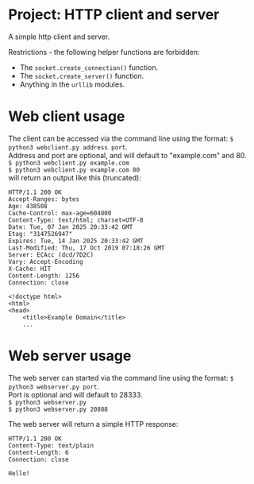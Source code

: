 # Project: HTTP client and server
A simple http client and server.

Restrictions - the following helper functions are forbidden:
- The `socket.create_connection()` function.
- The `socket.create_server()` function.
- Anything in the `urllib` modules.

# Web client usage
The client can be accessed via the command line using the format: `$ python3 webclient.py address port`.</br>
Address and port are optional, and will default to "example.com" and 80.</br>
`$ python3 webclient.py example.com`</br>
`$ python3 webclient.py example.com 80` </br>
will return an output like this (truncated):
```
HTTP/1.1 200 OK
Accept-Ranges: bytes
Age: 438508
Cache-Control: max-age=604800
Content-Type: text/html; charset=UTF-8
Date: Tue, 07 Jan 2025 20:33:42 GMT
Etag: "3147526947"
Expires: Tue, 14 Jan 2025 20:33:42 GMT
Last-Modified: Thu, 17 Oct 2019 07:18:26 GMT
Server: ECAcc (dcd/7D2C)
Vary: Accept-Encoding
X-Cache: HIT
Content-Length: 1256
Connection: close

<!doctype html>
<html>
<head>
    <title>Example Domain</title>
    ...
```

# Web server usage
The web server can started via the command line using the format: `$ python3 webserver.py port`.</br>
Port is optional and will default to 28333.</br>
`$ python3 webserver.py` </br>
`$ python3 webserver.py 20888`

The web server will return a simple HTTP response:
```
HTTP/1.1 200 OK
Content-Type: text/plain
Content-Length: 6
Connection: close

Hello!
```